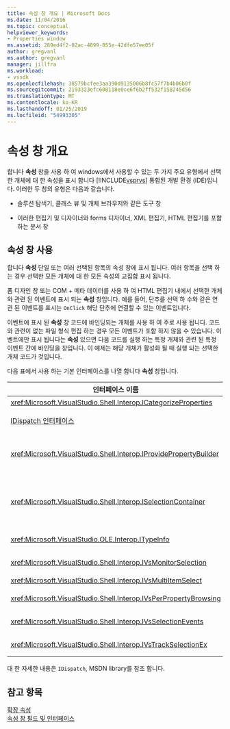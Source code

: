 ```yaml
---
title: 속성 창 개요 | Microsoft Docs
ms.date: 11/04/2016
ms.topic: conceptual
helpviewer_keywords:
- Properties window
ms.assetid: 289ed4f2-02ac-4899-855e-42dfe57ee05f
author: gregvanl
ms.author: gregvanl
manager: jillfra
ms.workload:
- vssdk
ms.openlocfilehash: 38579bcfee3aa390d9135006b8fc57f7b4b06b0f
ms.sourcegitcommit: 2193323efc608118e0ce6f6b2ff532f158245d56
ms.translationtype: MT
ms.contentlocale: ko-KR
ms.lasthandoff: 01/25/2019
ms.locfileid: "54993305"
---
```

# <a name="properties-window-overview"></a>속성 창 개요
합니다 **속성** 창을 사용 하 여 windows에서 사용할 수 있는 두 가지 주요 유형에서 선택한 개체에 대 한 속성을 표시 합니다 [!INCLUDE[vsprvs](../../code-quality/includes/vsprvs_md.md)] 통합된 개발 환경 (IDE)입니다. 이러한 두 창의 유형은 다음과 같습니다.  
  
-   솔루션 탐색기, 클래스 뷰 및 개체 브라우저와 같은 도구 창  
  
-   이러한 편집기 및 디자이너와 forms 디자이너, XML 편집기, HTML 편집기를 포함 하는 문서 창  
  
## <a name="using-the-properties-window"></a>속성 창 사용  
 합니다 **속성** 단일 또는 여러 선택된 항목의 속성 창에 표시 됩니다. 여러 항목을 선택 하는 경우 선택한 모든 개체에 대 한 모든 속성의 교집합 표시 됩니다.  
  
 폼 디자인 창 또는 COM + 메타 데이터를 사용 하 여 HTML 편집기 내에서 선택한 개체와 관련 된 이벤트에 표시 되는 **속성** 창입니다. 예를 들어, 단추를 선택 하 수와 같은 연관 된 이벤트를 표시는 `OnClick` 해당 단추에 연결할 수 있는 이벤트입니다.  
  
 이벤트에 표시 된 **속성** 창 코드에 바인딩되는 개체를 사용 하 여 주로 사용 됩니다. 코드와 관련이 없는 파일 형식 편집 하는 경우 모든 이벤트가 포함 하지 않을 수 있습니다. 이벤트에만 표시 됩니다는 **속성** 있으면 다음 코드를 실행 하는 특정 개체와 관련 된 특정 이벤트 간에 바인딩을 창입니다. 이 예제는 해당 개체가 활성화 될 때 실행 되는 선택한 개체 코드가 것입니다.  
  
 다음 표에서 사용 하는 기본 인터페이스를 나열 합니다 **속성** 창입니다.  
  
|인터페이스 이름|설명|  
|--------------------|-----------------|  
|<xref:Microsoft.VisualStudio.Shell.Interop.ICategorizeProperties>|범주 목록을 제공 합니다 **속성** 창 범주에 각 속성에 매핑합니다.|  
|[IDispatch 인터페이스](/previous-versions/windows/desktop/api/oaidl/nn-oaidl-idispatch)|개체의 메서드 및 속성 프로그래밍 도구 및 자동화를 지 원하는 다른 응용 프로그램을 노출 합니다.|  
|<xref:Microsoft.VisualStudio.Shell.Interop.IProvidePropertyBuilder>|호출 하는 줄임표 (...) 단추를 제공 *작성기* 개체 자체에 의해 구현 하는 모달 대화 상자 창을 열입니다. 값을 텍스트 필드에 사용자가 쉽게 형식화 되지 않은 경우 사용 합니다. 예를 들어 열려면 RGB 값을 결정 하는 색 선택은이 서비스를 사용할 수 있습니다.|  
|<xref:Microsoft.VisualStudio.Shell.Interop.ISelectionContainer>|에 표시 된 정보를 업데이트 하는 데 사용 되는 개체에 대 한 액세스를 제공 합니다 **속성** 창입니다. <xref:Microsoft.VisualStudio.Shell.Interop.ISelectionContainer> 표시할 관련된 속성을 사용 하 여 선택할 수 있는 개체를 포함 하는 각 창에 대 한 Vspackage에 의해 구현 됩니다.|  
|<xref:Microsoft.VisualStudio.OLE.Interop.ITypeInfo>|인터페이스 및 구조체의 필드의 메서드와 같은 개체의 형식에 대 한 정보를 제공합니다.|  
|<xref:Microsoft.VisualStudio.Shell.Interop.IVsMonitorSelection>|Vspackage를 선택 이벤트의 알림을 받을 수 및 현재 프로젝트 계층 구조, 항목, 요소 값 및 명령 UI 컨텍스트 정보를 검색할 수 있습니다.|  
|<xref:Microsoft.VisualStudio.Shell.Interop.IVsMultiItemSelect>|여러 선택 항목에 액세스할 수 있는 환경을 제공합니다.|  
|<xref:Microsoft.VisualStudio.Shell.Interop.IVsPerPropertyBrowsing>|표시 되는 일부 속성의 지역화 된 이름을 제공 하는 데 사용 합니다 **속성** 창입니다.|  
|<xref:Microsoft.VisualStudio.Shell.Interop.IVsSelectionEvents>|현재 선택 영역, 요소 값 또는 명령 UI 컨텍스트를 변경의 등록 된 Vspackage를에 알립니다.|  
|<xref:Microsoft.VisualStudio.Shell.Interop.IVsTrackSelectionEx>|현재 선택 영역 변경의 환경을 알리고 계층 및 항목 관련 정보를 새 선택 영역에 대 한 액세스를 제공 합니다.|  
  
 대 한 자세한 내용은 `IDispatch`, MSDN library를 참조 합니다.  
  
## <a name="see-also"></a>참고 항목  
 [확장 속성](../../extensibility/internals/extending-properties.md)   
 [속성 창 필드 및 인터페이스](../../extensibility/internals/properties-window-fields-and-interfaces.md)